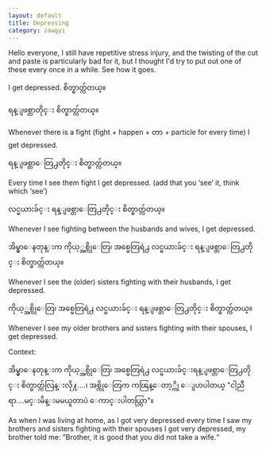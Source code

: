 ```yaml
---
layout: default
title: Depressing
category: zawgyi
---
```


<p>Hello everyone, I still have repetitive stress injury, and the twisting of the cut and paste is particularly bad for it, but I thought I'd try to put out one of these every once in a while. See how it goes.</p>

<p>I get depressed. <span class='zawgyi'>စိတ္ဓာတ္က်တယ္။</span></p>
<p class='my'><span class='zawgyi'>ရန္ျဖစ္တာတိုင္း စိတ္ဓာတ္က်တယ္။</span></p>
<p class='hide-this'>Whenever there is a fight (fight + happen + <span class='zawgyi'>တာ</span> + particle for every time) I get depressed.</p>

<p class='my'><span class='zawgyi'>ရန္ျဖစ္တာေတြ႕တိုင္း စိတ္ဓာတ္က်တယ္။</span></p>
<p class='hide-this'>Every time I see them fight I get depressed. (add that you ‘see’ it, think which ‘see’)</p>

<p class='my'><span class='zawgyi'>လင္မယားခ်င္း ရန္ျဖစ္တာေတြ႕တိုင္း စိတ္ဓာတ္က်တယ္။</span></p>
<p class='hide-this'>Whenever I see fighting between the husbands and wives, I get depressed.</p>

<p class='my'><span class='zawgyi'>အိမ္မွာေနတုန္းက ကိုယ့္အစ္ကိုေတြ၊ အစ္မေတြရဲ႕ လင္မယားခ်င္း ရန္ျဖစ္တာေတြ႕တိုင္း စိတ္ဓာတ္က်တယ္။</span></p>
<p class='hide-this'>Whenever I see the (older) sisters fighting with their husbands, I get depressed.</p>

<p class='my'><span class='zawgyi'>ကိုယ့္အစ္ကိုေတြ၊ အစ္မေတြရဲ႕ လင္မယားခ်င္း ရန္ျဖစ္တာေတြ႕တိုင္း စိတ္ဓာတ္က်တယ္။</span></p>
<p class='hide-this'>Whenever I see my older brothers and sisters fighting with their spouses, I get depressed.</p>

<p>Context:</p>
<p class='my'><span class='zawgyi'>အိမ္မွာေနတုန္းက ကိုယ့္အစ္ကိုေတြ၊ အစ္မေတြရဲ႕ လင္မယားခ်င္းရန္ျဖစ္တာေတြ႕တိုင္း စိတ္ဓာတ္က်လြန္းလို႔....၊ အစ္ကိုေတြက ကၽြန္ေတာ့္ကို ေျပာပါတယ္ </span>"<span class='mm3'>ငါ့ညီရာ....မင္းမိန္းမမယူတာပဲ ေကာင္းပါတယ္ကြာ</span>"<span class='mm3'>။</span></p>
<p class='hide-this'>As when I was living at home, as I got very depressed every time I saw my brothers and sisters fighting with their spouses I got very depressed, my brother told me: ”Brother, it is good that you did not take a wife.“</p>
